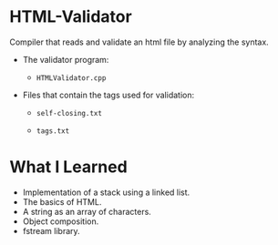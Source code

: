 # HTML-Validator
Compiler that reads and validate an html file by analyzing the syntax.
* The validator program:
  *     HTMLValidator.cpp
* Files that contain the tags used for validation:
  *     self-closing.txt
  *     tags.txt
# What I Learned
* Implementation of a stack using a linked list.
* The basics of HTML.
* A string as an array of characters.
* Object composition.
* fstream library.
